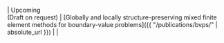 | Upcoming <br> (Draft on request) | [Globally and locally structure-preserving mixed finite element methods for boundary-value problems]({{ "/publications/bvps/" | absolute_url }}) | |